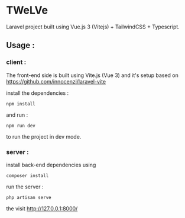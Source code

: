  # TWeLVe
 
 Laravel project built using Vue.js 3 (Vitejs) + TailwindCSS + Typescript.


 ## Usage :

 ### client :

The front-end side is built using Vite.js (Vue 3) and it's setup based on https://github.com/innocenzi/laravel-vite

install the dependencies :

    npm install 

and run :

    npm run dev 

to run the project in dev mode.

 ### server :

 install back-end  dependencies using 

    composer install

run the server :

    php artisan serve

the visit  http://127.0.0.1:8000/








